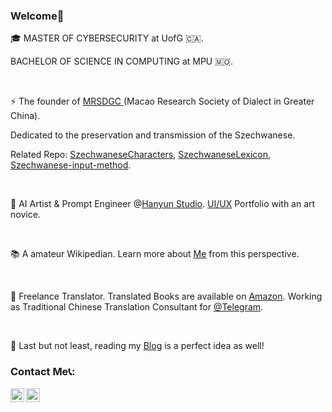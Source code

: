 ### Welcome👋
🎓 MASTER OF CYBERSECURITY at UofG 🇨🇦.

BACHELOR OF SCIENCE IN COMPUTING at MPU 🇲🇴.   

<br/>

⚡ The founder of [MRSDGC ](http://dialect.zttofficial.com/)(Macao Research Society of Dialect in Greater China).

Dedicated to the preservation and transmission of the Szechwanese.

Related Repo: [SzechwaneseCharacters](https://github.com/zttofficial/SzechwaneseCharacters), [SzechwaneseLexicon](https://github.com/zttofficial/SzechwaneseLexicon), [Szechwanese-input-method](https://github.com/zttofficial/Szechwanese-input-method).

<br/>

🎨 AI Artist & Prompt Engineer @[Hanyun Studio](https://art.zttofficial.com/). [UI/UX](https://www.behance.net/zttofficial) Portfolio with an art novice. 

<br/>

📚 A amateur Wikipedian. Learn more about [Me](https://zh.wikipedia.org/wiki/User:Harold_Lee) from this perspective.

<br/>

📖 Freelance Translator. Translated Books are available on [Amazon](https://www.amazon.com/dp/B09XFJ3J3M). Working as Traditional Chinese Translation Consultant for [@Telegram](https://github.com/TelegramMessenger).

<br/>

📝 Last but not least, reading my [Blog](https://www.zttofficial.com/) is a perfect idea as well!
### Contact Me📞:


[<img align="left" alt="MakiSakai" height="22px" src="https://cdn.jsdelivr.net/npm/simple-icons@v3/icons/telegram.svg" />](https://t.me/zttofficial)
[<img align="left" alt="MakiSakai | Gmail" height="22px" src="https://cdn.jsdelivr.net/npm/simple-icons@3.12.2/icons/gmail.svg" />](mailto:contact@zttofficial.com)
